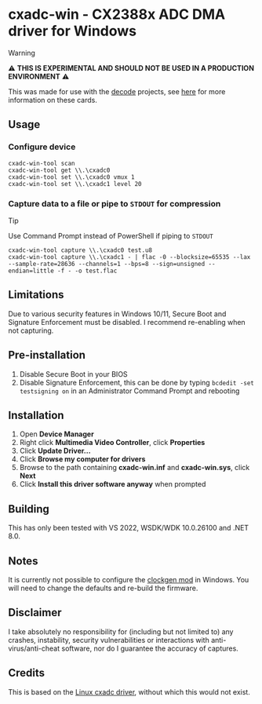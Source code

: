 ﻿# cxadc-win - CX2388x ADC DMA driver for Windows
> [!WARNING]  
> ⚠️ **THIS IS EXPERIMENTAL AND SHOULD NOT BE USED IN A PRODUCTION ENVIRONMENT** ⚠️  

This was made for use with the [decode](https://github.com/oyvindln/vhs-decode) projects, see [here](https://github.com/oyvindln/vhs-decode/wiki/CX-Cards) for more information on these cards.  

## Usage
### Configure device
`cxadc-win-tool scan`  
`cxadc-win-tool get \\.\cxadc0`  
`cxadc-win-tool set \\.\cxadc0 vmux 1`  
`cxadc-win-tool set \\.\cxadc1 level 20`

### Capture data to a file or pipe to `STDOUT` for compression
> [!TIP]  
> Use Command Prompt instead of PowerShell if piping to `STDOUT`  

`cxadc-win-tool capture \\.\cxadc0 test.u8`  
`cxadc-win-tool capture \\.\cxadc1 - | flac -0 --blocksize=65535 --lax --sample-rate=28636 --channels=1 --bps=8 --sign=unsigned --endian=little -f - -o test.flac`  

## Limitations
Due to various security features in Windows 10/11, Secure Boot and Signature Enforcement must be disabled. I recommend re-enabling when not capturing.

## Pre-installation  
1. Disable Secure Boot in your BIOS  
2. Disable Signature Enforcement, this can be done by typing `bcdedit -set testsigning on` in an Administrator Command Prompt and rebooting  

## Installation
1. Open **Device Manager**  
2. Right click **Multimedia Video Controller**, click **Properties**  
3. Click **Update Driver...**  
4. Click **Browse my computer for drivers**  
5. Browse to the path containing **cxadc-win.inf** and **cxadc-win.sys**, click **Next**  
6. Click **Install this driver software anyway** when prompted  

## Building
This has only been tested with VS 2022, WSDK/WDK 10.0.26100 and .NET 8.0.  

## Notes
It is currently not possible to configure the [clockgen mod](https://github.com/oyvindln/vhs-decode/wiki/Clockgen-Mod) in Windows. You will need to change the defaults and re-build the firmware.  

## Disclaimer
I take absolutely no responsibility for (including but not limited to) any crashes, instability, security vulnerabilities or interactions with anti-virus/anti-cheat software, nor do I guarantee the accuracy of captures.  

## Credits
This is based on the [Linux cxadc driver](https://github.com/happycube/cxadc-linux3), without which this would not exist.  